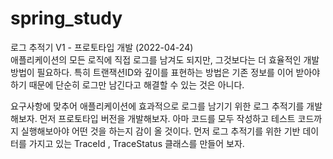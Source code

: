 # spring_study
로그 추적기 V1 - 프로토타입 개발 (2022-04-24) <br/>
애플리케이션의 모든 로직에 직접 로그를 남겨도 되지만, 그것보다는 더 효율적인 개발 방법이 필요하다. 
특히 트랜잭션ID와 깊이를 표현하는 방법은 기존 정보를 이어 받아야 하기 때문에 단순히 로그만 남긴다고
해결할 수 있는 것은 아니다.

요구사항에 맞추어 애플리케이션에 효과적으로 로그를 남기기 위한 로그 추적기를 개발해보자.
먼저 프로토타입 버전을 개발해보자. 아마 코드를 모두 작성하고 테스트 코드까지 실행해보아야 어떤 것을
하는지 감이 올 것이다.
먼저 로그 추적기를 위한 기반 데이터를 가지고 있는 TraceId , TraceStatus 클래스를 만들어 보자.
